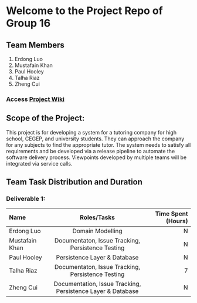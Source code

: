 # Welcome to the Project Repo of Group 16 
## Team Members

1. Erdong Luo
2. Mustafain Khan
3. Paul Hooley
4. Talha Riaz
5. Zheng Cui

### Access [Project Wiki](https://github.com/McGill-ECSE321-Fall2019/project-group-16/wiki)
 
 ## Scope of the Project:
This project is for developing a system for a tutoring company for high school, CEGEP, and university students. They can approach the company for any subjects to find the appropriate tutor. The system needs to satisfy all requirements and be developed via a release pipeline to automate the software delivery process. Viewpoints developed by multiple teams will be integrated via service calls.
 
 ## Team Task Distribution and Duration
 
 ### Deliverable 1:
 
| Name | Roles/Tasks | Time Spent (Hours) | 
| :---         |     :---:      |          ---: |
| Erdong Luo         | Domain Modelling     | N |
| Mustafain Khan     | Documentaton, Issue Tracking, Persistence Testing    | N    |
| Paul Hooley        | Persistence Layer & Database       | N      |
| Talha Riaz         | Documentaton, Issue Tracking, Persistence Testing       | 7      |
| Zheng Cui          | Documentation, Issue Tracking, Persistence Layer & Database       | N      |
